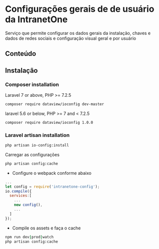 # Configurações gerais de de usuário da IntranetOne

Serviço que permite configurar os dados gerais da instalação, chaves e dados de redes sociais e configuração visual geral e por usuário

## Conteúdo

## Instalação

### Composer installation

Laravel 7 or above, PHP >= 7.2.5

```sh
composer require dataview/ioconfig dev-master
```

laravel 5.6 or below, PHP >= 7 and < 7.2.5

```sh
composer require dataview/ioconfig 1.0.0
```

### Laravel artisan installation

```sh
php artisan io-config:install
```

Carregar as configurações

```sh
php artisan config:cache
```

- Configure o webpack conforme abaixo

```js
...
let config = require('intranetone-config');
io.compile({
  services:[
    ...
    new config(),
    ...
  ]
});

```

- Compile os assets e faça o cache

```sh
npm run dev|prod|watch
php artisan config:cache
```
